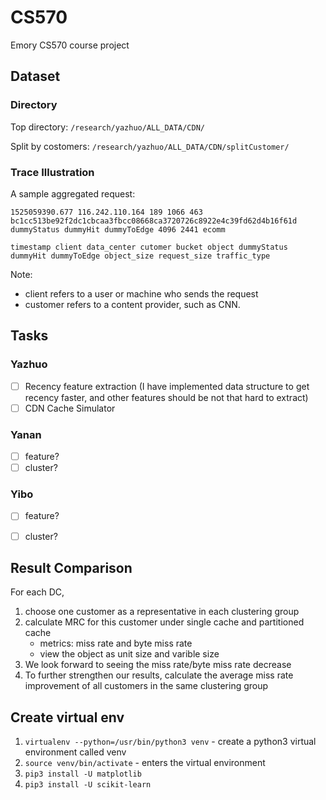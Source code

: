 # CS570
Emory CS570 course project

## Dataset
### Directory
Top directory: `/research/yazhuo/ALL_DATA/CDN/`

Split by costomers: `/research/yazhuo/ALL_DATA/CDN/splitCustomer/`

### Trace Illustration
A sample aggregated request:

`1525059390.677 116.242.110.164 189 1066 463 bc1cc513be92f2dc1cbcaa3fbcc08668ca3720726c8922e4c39fd62d4b16f61d dummyStatus dummyHit dummyToEdge 4096 2441 ecomm`

`timestamp client data_center cutomer bucket object dummyStatus dummyHit dummyToEdge object_size request_size traffic_type`

Note: 
- client refers to a user or machine who sends the request
- customer refers to a content provider, such as CNN.

## Tasks
### Yazhuo
- [ ] Recency feature extraction (I have implemented data structure to get recency faster, and other features should be not that hard to extract)
- [ ] CDN Cache Simulator

### Yanan
- [ ] feature?
- [ ] cluster?

### Yibo
- [ ] feature?
- [ ] cluster?


## Result Comparison

For each DC,
1. choose one customer as a representative in each clustering group
2. calculate MRC for this customer under single cache and partitioned cache
    - metrics: miss rate and byte miss rate
    - view the object as unit size and varible size
3. We look forward to seeing the miss rate/byte miss rate decrease
4. To further strengthen our results, calculate the average miss rate improvement of all customers in the same clustering group

## Create virtual env

1. `virtualenv --python=/usr/bin/python3 venv` - create a python3 virtual environment called venv
2. `source venv/bin/activate` - enters the virtual environment
3. `pip3 install -U matplotlib ` 
4. `pip3 install -U scikit-learn`